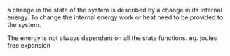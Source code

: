 a change in the state of the system is described by a change in its internal energy. To change the internal energy work or heat need to be provided to the system.

The energy is not always dependent on all the state functions. eg. joules free expansion